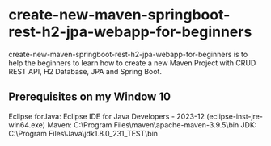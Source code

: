 # create-new-maven-springboot-rest-h2-jpa-webapp-for-beginners

create-new-maven-springboot-rest-h2-jpa-webapp-for-beginners is to help the beginners to learn how to create a new Maven Project with CRUD REST API, H2 Database,  JPA and  Spring Boot.

## Prerequisites on my Window 10
Eclipse forJava: Eclipse IDE for Java Developers - 2023-12 (eclipse-inst-jre-win64.exe)
Maven: C:\Program Files\maven\apache-maven-3.9.5\bin
JDK: C:\Program Files\Java\jdk1.8.0_231_TEST\bin

